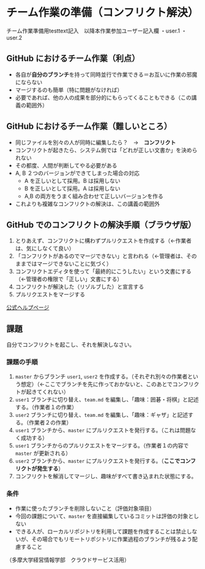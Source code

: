 # チーム作業の準備（コンフリクト解決）

チーム作業準備用testtext記入　以降本作業参加ユーザー記入欄
・user.1
・user.2

## GitHub におけるチーム作業（利点）

- 各自が**自分のブランチ**を持って同時並行で作業できる＝お互いに作業の邪魔にならない
- マージするのも簡単（特に問題がなければ）
- 必要であれば、他の人の成果を部分的にもらってくることもできる（この講義の範囲外）

## GitHub におけるチーム作業（難しいところ）

- 同じファイルを別々の人が同時に編集したら？　→　**コンフリクト**
- コンフリクトが起きたら、システム側では「どれが正しい文書か」を決められない
- その都度、人間が判断してやる必要がある
- A, B ２つのバージョンができてしまった場合の対応
  - A を正しいとして採用。B は採用しない
  - B を正しいとして採用。A は採用しない
  - A,B の両方をうまく組み合わせて正しいバージョンを作る
- これよりも複雑なコンフリクトの解決は、この講義の範囲外

## GitHub でのコンフリクトの解決手順（ブラウザ版）

1. とりあえず、コンフリクトに構わずプルリクエストを作成する（←作業者は、気にしなくて良い）
1. 「コンフリクトがあるのでマージできない」と言われる（←管理者は、そのままではマージできないことに気づく）
1. コンフリクトエディタを使って「最終的にこうしたい」という文書にする（←管理者の権限で「正しい」文書にする）
1. コンフリクトが解決した（リゾルブした）と宣言する
1. プルリクエストをマージする

[公式ヘルプページ](https://help.github.com/ja/github/collaborating-with-issues-and-pull-requests/resolving-a-merge-conflict-on-github)

## 課題

自分でコンフリクトを起こし、それを解決しなさい。

### 課題の手順

1. `master` からブランチ `user1`, `user2` を作成する。（それぞれ別々の作業者という想定）（←ここでブランチを先に作っておかないと、このあとでコンフリクトが起きてくれない）
1. `user1` ブランチに切り替え、`team.md` を編集し、「趣味：囲碁・将棋」と記述する。（作業者１の作業）
1. `user2` ブランチに切り替え、`team.md` を編集し、「趣味：ギャザ」と記述する。（作業者２の作業）
1. `user1` ブランチから、`master` にプルリクエストを発行する。（これは問題なく成功する）
2. `user1` ブランチからのプルリクエストをマージする。（作業者１の内容で `master` が更新される）
3. `user2` ブランチから、`master` にプルリクエストを発行する。（**ここでコンフリクトが発生する**）
4. コンフリクトを解消してマージし、趣味がすべて書き込まれた状態にする。

### 条件
- 作業に使ったブランチを削除しないこと（評価対象項目）
- 今回の課題について、`master` を直接編集しているコミットは評価の対象としない
- できる人が、ローカルリポジトリを利用して課題を作成することは禁止しないが、その場合でもリモートリポジトリに作業過程のブランチが残るよう配慮すること

（多摩大学経営情報学部　クラウドサービス活用）
